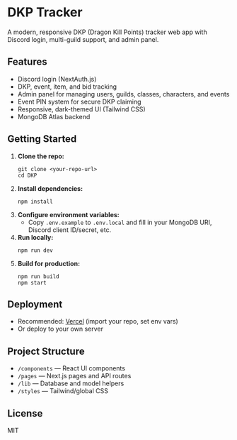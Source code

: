 # DKP Tracker

A modern, responsive DKP (Dragon Kill Points) tracker web app with Discord login, multi-guild support, and admin panel.

## Features
- Discord login (NextAuth.js)
- DKP, event, item, and bid tracking
- Admin panel for managing users, guilds, classes, characters, and events
- Event PIN system for secure DKP claiming
- Responsive, dark-themed UI (Tailwind CSS)
- MongoDB Atlas backend

## Getting Started

1. **Clone the repo:**
   ```
   git clone <your-repo-url>
   cd DKP
   ```
2. **Install dependencies:**
   ```
   npm install
   ```
3. **Configure environment variables:**
   - Copy `.env.example` to `.env.local` and fill in your MongoDB URI, Discord client ID/secret, etc.
4. **Run locally:**
   ```
   npm run dev
   ```
5. **Build for production:**
   ```
   npm run build
   npm start
   ```

## Deployment
- Recommended: [Vercel](https://vercel.com) (import your repo, set env vars)
- Or deploy to your own server

## Project Structure
- `/components` — React UI components
- `/pages` — Next.js pages and API routes
- `/lib` — Database and model helpers
- `/styles` — Tailwind/global CSS

## License
MIT
